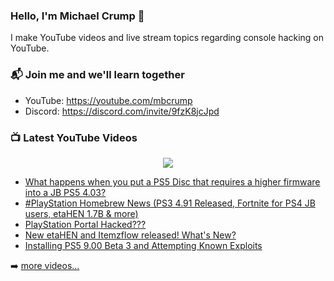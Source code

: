 ### Hello, I'm Michael Crump 👋

I make YouTube videos and live stream topics regarding console hacking on YouTube. 

### 📬 Join me and we'll learn together

- YouTube: https://youtube.com/mbcrump
- Discord: https://discord.com/invite/9fzK8jcJpd

### 📺 Latest YouTube Videos

<div align="center">

[<img src="https://img.shields.io/badge/-Subscribe-red?style=for-the-badge&logo=youtube&logoColor=white"/>](https://www.youtube.com/c/mbcrump?sub_confirmation=1)

</div>

<!-- YOUTUBE:START -->
- [What happens when you put a PS5 Disc that requires a higher firmware into a JB PS5 4.03?](https://www.youtube.com/watch?v=7hBJ4eiwUS0)
- [#PlayStation Homebrew News &lpar;PS3 4.91 Released, Fortnite for PS4 JB users, etaHEN 1.7B &amp; more&rpar;](https://www.youtube.com/watch?v=CyA62KuoLMw)
- [PlayStation Portal Hacked???](https://www.youtube.com/watch?v=VjMYHKI78Gk)
- [New etaHEN and Itemzflow released! What&#39;s New?](https://www.youtube.com/watch?v=A4EetF1Y5vU)
- [Installing PS5 9.00 Beta 3 and Attempting Known Exploits](https://www.youtube.com/watch?v=AqoaaG2PZaU)
<!-- YOUTUBE:END -->

➡️ [more videos...](https://youtube.com/mbcrump)

